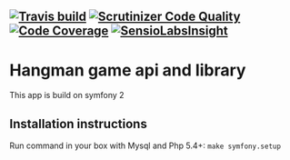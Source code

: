 [![Travis build](https://travis-ci.org/dardarlt/hangman.svg?branch=master)](https://travis-ci.org/dardarlt/hangman.svg?branch=master)  [![Scrutinizer Code Quality](https://scrutinizer-ci.com/g/dardarlt/hangman/badges/quality-score.png?b=master)](https://scrutinizer-ci.com/g/dardarlt/hangman/?branch=master) [![Code Coverage](https://scrutinizer-ci.com/g/dardarlt/hangman/badges/coverage.png?b=master)](https://scrutinizer-ci.com/g/dardarlt/hangman/?branch=master) [![SensioLabsInsight](https://insight.sensiolabs.com/projects/11be2769-819e-495c-ac00-ac91d2faa06a/mini.png)](https://insight.sensiolabs.com/projects/11be2769-819e-495c-ac00-ac91d2faa06a)
-----------

Hangman game api  and library
===========

This app is build on symfony 2

Installation instructions
----------

Run command in your box with Mysql and Php 5.4+:
```make symfony.setup```
 


